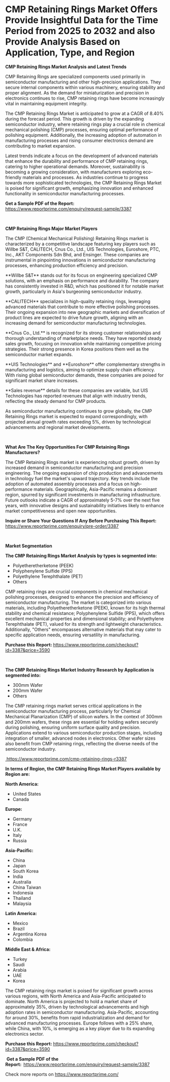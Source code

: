 <p><h1>CMP Retaining Rings Market Offers Provide Insightful Data for the Time Period from 2025 to 2032 and also Provide Analysis Based on Application, Type, and Region</h1></p><p><strong>CMP Retaining Rings Market Analysis and Latest Trends</strong></p>
<p><p>CMP Retaining Rings are specialized components used primarily in semiconductor manufacturing and other high-precision applications. They secure internal components within various machinery, ensuring stability and proper alignment. As the demand for miniaturization and precision in electronics continues to rise, CMP retaining rings have become increasingly vital in maintaining equipment integrity.</p><p>The CMP Retaining Rings Market is anticipated to grow at a CAGR of 8.40% during the forecast period. This growth is driven by the expanding semiconductor industry, where retaining rings play a crucial role in chemical mechanical polishing (CMP) processes, ensuring optimal performance of polishing equipment. Additionally, the increasing adoption of automation in manufacturing processes and rising consumer electronics demand are contributing to market expansion.</p><p>Latest trends indicate a focus on the development of advanced materials that enhance the durability and performance of CMP retaining rings, catering to higher operational demands. Moreover, sustainability is becoming a growing consideration, with manufacturers exploring eco-friendly materials and processes. As industries continue to progress towards more sophisticated technologies, the CMP Retaining Rings Market is poised for significant growth, emphasizing innovation and enhanced functionality in semiconductor manufacturing processes.</p></p>
<p><strong>Get a Sample PDF of the Report:&nbsp;</strong> <a href="https://www.reportprime.com/enquiry/request-sample/3387?utm_campaign=3530&utm_medium=2&utm_source=Github&utm_content=ia&utm_term=18032025&utm_id=cmp-retaining-rings">https://www.reportprime.com/enquiry/request-sample/3387</a></p>
<p>&nbsp;</p>
<p><strong>CMP Retaining Rings Major Market Players</strong></p>
<p><p>The CMP (Chemical Mechanical Polishing) Retaining Rings market is characterized by a competitive landscape featuring key players such as Willbe S&T, CALITECH, Cnus Co., Ltd., UIS Technologies, Euroshore, PTC, Inc., AKT Components Sdn Bhd, and Ensinger. These companies are instrumental in pinpointing innovations in semiconductor manufacturing processes, enhancing production efficiency and precision.</p><p>**Willbe S&T** stands out for its focus on engineering specialized CMP solutions, with an emphasis on performance and durability. The company has consistently invested in R&D, which has positioned it for notable market growth, particularly in Asia's burgeoning semiconductor industry. </p><p>**CALITECH** specializes in high-quality retaining rings, leveraging advanced materials that contribute to more effective polishing processes. Their ongoing expansion into new geographic markets and diversification of product lines are expected to drive future growth, aligning with an increasing demand for semiconductor manufacturing technologies.</p><p>**Cnus Co., Ltd.** is recognized for its strong customer relationships and thorough understanding of marketplace needs. They have reported steady sales growth, focusing on innovation while maintaining competitive pricing strategies. Their strong presence in Korea positions them well as the semiconductor market expands.</p><p>**UIS Technologies** and **Euroshore** offer complementary strengths in manufacturing and logistics, aiming to optimize supply chain efficiency. With rising global semiconductor demands, these companies are poised for significant market share increases.</p><p>**Sales revenue** details for these companies are variable, but UIS Technologies has reported revenues that align with industry trends, reflecting the steady demand for CMP products.</p><p>As semiconductor manufacturing continues to grow globally, the CMP Retaining Rings market is expected to expand correspondingly, with projected annual growth rates exceeding 5%, driven by technological advancements and regional market developments.</p></p>
<p>&nbsp;</p>
<p><strong>What Are The Key Opportunities For CMP Retaining Rings Manufacturers?</strong></p>
<p><p>The CMP Retaining Rings market is experiencing robust growth, driven by increased demand in semiconductor manufacturing and precision engineering. The ongoing expansion of chip production and advancements in technology fuel the market's upward trajectory. Key trends include the adoption of automated assembly processes and a focus on high-performance materials. Geographically, Asia-Pacific remains a dominant region, spurred by significant investments in manufacturing infrastructure. Future outlooks indicate a CAGR of approximately 5-7% over the next five years, with innovative designs and sustainability initiatives likely to enhance market competitiveness and open new opportunities.</p></p>
<p><strong>Inquire or Share Your Questions If Any Before Purchasing This Report:</strong> <a href="https://www.reportprime.com/enquiry/pre-order/3387?utm_campaign=3530&utm_medium=2&utm_source=Github&utm_content=ia&utm_term=18032025&utm_id=cmp-retaining-rings">https://www.reportprime.com/enquiry/pre-order/3387</a></p>
<p>&nbsp;</p>
<p><strong>Market Segmentation</strong></p>
<p><strong>The CMP Retaining Rings Market Analysis by types is segmented into:</strong></p>
<p><ul><li>Polyetheretherketone (PEEK)</li><li>Polyphenylene Sulfide (PPS)</li><li>Polyethylene Terephthalate (PET)</li><li>Others</li></ul></p>
<p><p>CMP retaining rings are crucial components in chemical mechanical polishing processes, designed to enhance the precision and efficiency of semiconductor manufacturing. The market is categorized into various materials, including Polyetheretherketone (PEEK), known for its high thermal stability and chemical resistance; Polyphenylene Sulfide (PPS), which offers excellent mechanical properties and dimensional stability; and Polyethylene Terephthalate (PET), valued for its strength and lightweight characteristics. Additionally, "Others" encompasses alternative materials that may cater to specific application needs, ensuring versatility in manufacturing.</p></p>
<p><strong>Purchase this Report:&nbsp;</strong><a href="https://www.reportprime.com/checkout?id=3387&price=3590&utm_campaign=3530&utm_medium=2&utm_source=Github&utm_content=ia&utm_term=18032025&utm_id=cmp-retaining-rings">https://www.reportprime.com/checkout?id=3387&price=3590</a></p>
<p>&nbsp;</p>
<p><strong>The CMP Retaining Rings Market Industry Research by Application is segmented into:</strong></p>
<p><ul><li>300mm Wafer</li><li>200mm Wafer</li><li>Others</li></ul></p>
<p><p>The CMP retaining rings market serves critical applications in the semiconductor manufacturing process, particularly for Chemical Mechanical Planarization (CMP) of silicon wafers. In the context of 300mm and 200mm wafers, these rings are essential for holding wafers securely during polishing, ensuring uniform surface quality and precision. Applications extend to various semiconductor production stages, including integration of smaller, advanced nodes in electronics. Other wafer sizes also benefit from CMP retaining rings, reflecting the diverse needs of the semiconductor industry.</p></p>
<p><a href="https://www.reportprime.com/cmp-retaining-rings-r3387?utm_campaign=3530&utm_medium=2&utm_source=Github&utm_content=ia&utm_term=18032025&utm_id=cmp-retaining-rings">&nbsp;https://www.reportprime.com/cmp-retaining-rings-r3387</a></p>
<p><strong>In terms of Region, the CMP Retaining Rings Market Players available by Region are:</strong></p>
<p>
    <p> <strong> North America: </strong>
        <ul>
            <li>United States</li>
            <li>Canada</li>
        </ul>
        </p> 
    <p> <strong> Europe: </strong>
        <ul>
            <li>Germany</li>
            <li>France</li>
            <li>U.K.</li>
            <li>Italy</li>
            <li>Russia</li>
        </ul>
        </p> 
    <p> <strong> Asia-Pacific: </strong>
        <ul>
            <li>China</li>
            <li>Japan</li>
            <li>South Korea</li>
            <li>India</li>
            <li>Australia</li>
            <li>China Taiwan</li>
            <li>Indonesia</li>
            <li>Thailand</li>
            <li>Malaysia</li>
        </ul>
        </p> 
    <p> <strong> Latin America: </strong>
        <ul>
            <li>Mexico</li>
            <li>Brazil</li>
            <li>Argentina Korea</li>
            <li>Colombia</li>
        </ul>
        </p> 
    <p> <strong> Middle East & Africa: </strong>
        <ul>
            <li>Turkey</li>
            <li>Saudi</li>
            <li>Arabia</li>
            <li>UAE</li>
            <li>Korea</li>
        </ul>
    </p>
    </p>
<p><p>The CMP retaining rings market is poised for significant growth across various regions, with North America and Asia-Pacific anticipated to dominate. North America is projected to hold a market share of approximately 35%, driven by technological advancements and high adoption rates in semiconductor manufacturing. Asia-Pacific, accounting for around 30%, benefits from rapid industrialization and demand for advanced manufacturing processes. Europe follows with a 25% share, while China, with 10%, is emerging as a key player due to its expanding electronics sector.</p></p>
<p><strong>Purchase this Report: </strong><a href="https://www.reportprime.com/checkout?id=3387&price=3590&utm_campaign=3530&utm_medium=2&utm_source=Github&utm_content=ia&utm_term=18032025&utm_id=cmp-retaining-rings">https://www.reportprime.com/checkout?id=3387&price=3590</a></p>
<p>&nbsp;<strong>Get a Sample PDF of the Report:&nbsp;&nbsp;</strong><a href="https://www.reportprime.com/enquiry/request-sample/3387?utm_campaign=3530&utm_medium=2&utm_source=Github&utm_content=ia&utm_term=18032025&utm_id=cmp-retaining-rings">https://www.reportprime.com/enquiry/request-sample/3387</a></p>
<p><strong></strong></p>
<p>Check more reports on <a href="https://www.reportprime.com/?utm_campaign=3530&utm_medium=2&utm_source=Github&utm_content=ia&utm_term=18032025&utm_id=cmp-retaining-rings">https://www.reportprime.com/</a></p>